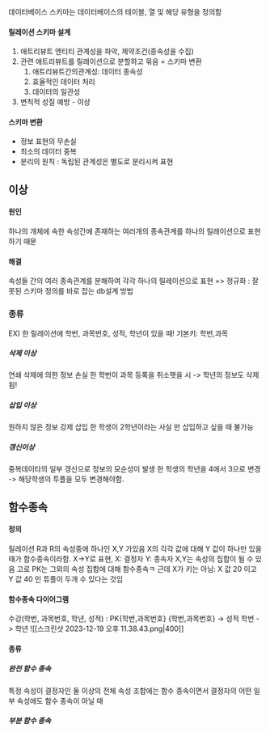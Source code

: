 데이터베이스 스키마는 데이터베이스의 테이블, 열 및 해당 유형을 정의함
#### 릴레이션 스키마 설계
1. 애트리뷰트 엔티티 관계성을 파악, 제약조건(종속성을 수집)
2. 관련 애트리뷰트를 릴레이션으로 분할하고 묶음 = 스키마 변환
	1. 애트리뷰트간의관계성: 데이터 종속성
	2. 효율적인 데이터 처리
	3. 데이터의 일관성
3. 변칙적 성질 예방 - 이상
#### 스키마 변환
- 정보 표현의 무손실
- 최소의 데이터 중복
- 분리의 원칙 : 독립된 관계성은 별도로 분리시켜 표현

## 이상
#### 원인
하나의 개체에 속한 속성간에 존재하는 여러개의 종속관계를 하나의 릴래이션으로 표현하기 때문
#### 해결
속성들 간의 여러 종속관계를 분해하여 각각 하나의 릴레이션으로 표현
=> 정규화 : 잘못된 스키마 정의를 바로 잡는 db설계 방법

### 종류
EX) 한 릴레이션에 학번, 과목번호, 성적, 학년이 있을 때! 기본키: 학번,과목
##### 삭제 이상
연쇄 삭제에 의한 정보 손실
한 학번이 과목 등록을 취소햇을 시 -> 학년의 정보도 삭제됨!
##### 삽입 이상
원하지 않은 정보 강제 삽입
한 학생이 2학년이라는 사실 만 삽입하고 싶을 때 불가능

##### 갱신이상
중복데이타의 일부 갱신으로 정보의 모순성이 발생
한 학생의 학년을 4에서 3으로 변경 -> 해당학생의 투플을 모두 변경해야함.

## 함수종속
#### 정의
릴레이션 R과 R의 속성중에 하나인 X,Y 가있음
X의 각각 값에 대해 Y 값이 하나만 있을 때가 함수종속이라함.
X->Y로 표현,  X: 결정자 Y: 종속자
X,Y는 속성의 집합이 될 수 있음
고로 PK는 그외의 속성 집합에 대해 함수종속ㅋ
근데 X가 키는 아님: X 값 20 이고 Y 값 40 인 튜플이 두개 수 있다는 것임

#### 함수종속 다이어그램
수강(학번, 과목번호, 학년, 성적) : PK{학번,과목번호}
{학번,과목번호} -> 성적
학번 - > 학년
![[스크린샷 2023-12-19 오후 11.38.43.png|400]]

#### 종류
##### 완전 함수 종속
특정 속성이 결정자인 둘 이상의 전체 속성 조합에는 함수 종속이면서 결정자의 어떤 일부 속성에도 함수 종속이 아닐 때
##### 부분 함수 종속
